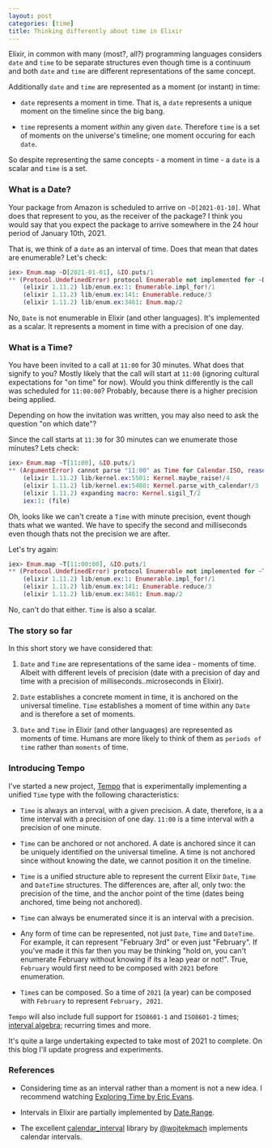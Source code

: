 ```yaml
---
layout: post
categories: [time]
title: Thinking differently about time in Elixir
---
```


Elixir, in common with many (most?, all?) programming languages considers `date` and `time` to be separate structures even though time is a continuum and both `date` and `time` are different representations of the same concept.

Additionally `date` and `time` are represented as a moment (or instant) in time:

* `date` represents a moment in time. That is, a `date` represents a unique moment on the timeline since the big bang.

* `time` represents a moment *within* any given `date`.  Therefore `time` is a set of moments on the universe's timeline; one moment occuring for each `date`.

So despite representing the same concepts - a moment in time - a `date` is a scalar and `time` is a set.

### What is a Date?

Your package from Amazon is scheduled to arrive on `~D[2021-01-10]`. What does that represent to you, as the receiver of the package?  I think you would say that you expect the package to arrive somewhere in the 24 hour period of January 10th, 2021.

That is, we think of a `date` as an interval of time. Does that mean that dates are enumerable?  Let's check:

```elixir
iex> Enum.map ~D[2021-01-01], &IO.puts/1
** (Protocol.UndefinedError) protocol Enumerable not implemented for ~D[2021-01-01] of type Date (a struct). This protocol is implemented for the following type(s): HashSet, Range, Map, Function, List, Stream, Date.Range, HashDict, GenEvent.Stream, MapSet, File.Stream, IO.Stream
    (elixir 1.11.2) lib/enum.ex:1: Enumerable.impl_for!/1
    (elixir 1.11.2) lib/enum.ex:141: Enumerable.reduce/3
    (elixir 1.11.2) lib/enum.ex:3461: Enum.map/2
```

No, `Date` is not enumerable in Elixir (and other languages). It's implemented as a scalar. It represents a moment in time with a precision of one day.

### What is a Time?

You have been invited to a call at `11:00` for 30 minutes. What does that signify to you? Mostly likely that the call will start at `11:00` (ignoring cultural expectations for "on time" for now).  Would you think differently is the call was scheduled for `11:00:00`?  Probably, because there is a higher precision being applied.

Depending on how the invitation was written, you may also need to ask the question "on which date"?

Since the call starts at `11:30` for 30 minutes can we enumerate those minutes?  Lets check:

```elixir
iex> Enum.map ~T[11:00], &IO.puts/1
** (ArgumentError) cannot parse "11:00" as Time for Calendar.ISO, reason: :invalid_format
    (elixir 1.11.2) lib/kernel.ex:5501: Kernel.maybe_raise!/4
    (elixir 1.11.2) lib/kernel.ex:5480: Kernel.parse_with_calendar!/3
    (elixir 1.11.2) expanding macro: Kernel.sigil_T/2
    iex:1: (file)
```

Oh, looks like we can't create a `Time` with minute precision, event though thats what we wanted. We have to specify the second and milliseconds even though thats not the precision we are after.

Let's try again:

```elixir
iex> Enum.map ~T[11:00:00], &IO.puts/1
** (Protocol.UndefinedError) protocol Enumerable not implemented for ~T[11:00:00] of type Time (a struct). This protocol is implemented for the following type(s): HashSet, Range, Map, Function, List, Stream, Date.Range, HashDict, GenEvent.Stream, MapSet, File.Stream, IO.Stream
    (elixir 1.11.2) lib/enum.ex:1: Enumerable.impl_for!/1
    (elixir 1.11.2) lib/enum.ex:141: Enumerable.reduce/3
    (elixir 1.11.2) lib/enum.ex:3461: Enum.map/2
```

No, can't do that either. `Time` is also a scalar.

### The story so far

In this short story we have considered that:

1. `Date` and `Time` are representations of the same idea - moments of time. Albeit with different levels of precision (date with a precision of day and time with a precision of milliseconds..microseconds in Elixir).

2. `Date` establishes a concrete moment in time, it is anchored on the universal timeline. `Time` establishes a moment of time within any `Date` and is therefore a set of moments.

3. `Date` and `Time` in Elixir (and other languages) are represented as moments of time. Humans are more likely to think of them as `periods of time` rather than `moments` of time.

### Introducing Tempo

I've started a new project, [Tempo](https://github.com/kipcole9/tempo) that is experimentally implementing a unified `Time` type with the following characteristics:

* `Time` is always an interval, with a given precision.  A date, therefore, is a a time interval with a precision of one day. `11:00` is a time interval with a precision of one minute.

* `Time` can be anchored or not anchored.  A date is anchored since it can be uniquely identified on the universal timeline. A time is not anchored since without knowing the date, we cannot position it on the timeline.

* `Time` is a unified structure able to represent the current Elixir `Date`, `Time` and `DateTime` structures. The differences are, after all, only two:  the precision of the time, and the anchor point of the time (dates being anchored, time being not anchored).

* `Time` can always be enumerated since it is an interval with a precision.

* Any form of time can be represented, not just `Date`, `Time` and `DateTime`. For example, it can represent "February 3rd" or even just "February". If you've made it this far then you may be thinking "hold on, you can't enumerate February without knowing if its a leap year or not!". True, `February` would first need to be composed with `2021` before enumeration.

* `Time`s can be composed.  So a time of `2021` (a year) can be composed with `February` to represent `February, 2021`.

`Tempo` will also include full support for `ISO8601-1` and `ISO8601-2` times; [interval algebra](https://en.wikipedia.org/wiki/Allen%27s_interval_algebra); recurring times and more.

It's quite a large undertaking expected to take most of 2021 to complete.  On this blog I'll update progress and experiments.

### References

* Considering time as an interval rather than a moment is not a new idea. I recommend watching [Exploring Time by Eric Evans](https://www.youtube.com/watch?v=Zm95cYAtAa8).

* Intervals in Elixir are partially implemented by [Date.Range](https://hexdocs.pm/elixir/Date.Range.html).

* The excellent [calendar_interval](https://github.com/wojtekmach/calendar_interval) library by [@wojtekmach](https://twitter.com/wojtekmach?lang=en) implements calendar intervals.

